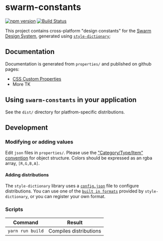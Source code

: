 swarm-constants
===============

[![npm version](https://badge.fury.io/js/swarm-constants.svg)](https://badge.fury.io/js/swarm-constants)
[![Build Status](https://travis-ci.org/meetup/swarm-constants.svg?branch=master)](https://travis-ci.org/meetup/swarm-constants)

This project contains cross-platform "design constants" for the
[Swarm Design System](https://github.com/meetup/swarm-design-system), generated
using [`style-dictionary`](https://amzn.github.io/style-dictionary/);

## Documentation
Documentation is generated from `properties/` and published on github pages:

- [CSS Custom Properties](https://meetup.github.io/swarm-constants/)
- More TK

## Using `swarm-constants` in your application
See the `dist/` directory for platfrom-specific distributions.

## Development

### Modifying or adding values
Edit `json` files in `properties/`. Please use the
["Category/Type/Item" convention](https://amzn.github.io/style-dictionary/property_structure)
for object structure. Colors should be expressed as an rgba array, `[R,G,B,A]`.

#### Adding distributions
The `style-dictionary` library uses a [`config.json`](https://amzn.github.io/style-dictionary/configuration)
file to configure distributions. You can use one of the [`built in formats`](https://amzn.github.io/style-dictionary/formats_and_templates)
provided by `style-dictionary`, or you can register your own format.

### Scripts

Command              | Result
-------------------- | -----------------------------
`yarn run build`     | Compiles distributions

